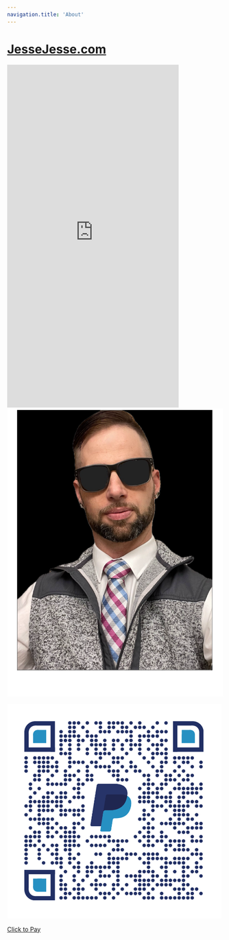 ```yaml
---
navigation.title: 'About'
---
```

# [JesseJesse.com](https://jessejesse.com/)

<iframe src="https://jessejesse.com" style="border:0px #ffffff none;" name="myiFrame" scrolling="yes" frameborder="1" marginheight="0px" marginwidth="0px" height="800px" width="400px" allowfullscreen></iframe>


<div class="avatar">
    <img src="/backup.png" alt="backup.png" />
  </div>
  </div>
  
![qrcode.png](/qrcode.png)

 <a href="https://paypal.me/shopJesseJessecom?country.x=US&locale.x=en_US">Click to Pay</a>
  </div>
</div></center>

